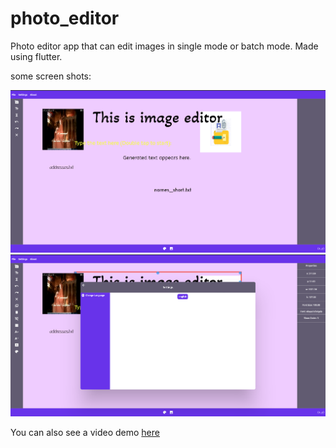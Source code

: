 # photo_editor

Photo editor app that can edit images in single mode or batch mode. Made using flutter.

some screen shots:

![Screenshot](screenshots/s1.png)
![Screenshot](screenshots/s2.png)

You can also see a video demo [here](https://github.com/Haidar0096/Image-Editor-Desktop/blob/master/screenshots/image_editor_tutorial.mp4)